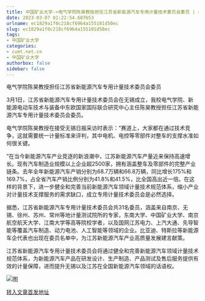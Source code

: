 ```yaml
---
title: 中国矿业大学->电气学院陈昊教授担任江苏省新能源汽车专用计量技术委员会委员 | cumt.net.cn
date: 2023-03-07 01:22:54.687653
urlname: ec1829a1f0c218cf6964a155101d50ec
slug: ec1829a1f0c218cf6964a155101d50ec
tags: 
- 中国矿业大学
categories:
- cumt.net.cn
- 中国矿业大学
authorbox: false
sidebar: false
---
```

  

电气学院陈昊教授担任江苏省新能源汽车专用计量技术委员会委员

3月1日，江苏省新能源汽车专用计量技术委员会在无锡成立，我校电气学院、新能源电动车技术与装备中东欧国家国际联合研究中心主任陈昊教授担任江苏省新能源汽车专用计量技术委员会委员。

电气学院陈昊教授在接受无锡日报采访时表示：“赛道上，大家都在通过技术竞争，这就需要统一计量标准来评判，其中电机、电控等零部件对整车的支撑水准如何很关键。
<!--more-->
”在当今新能源汽车产业竞逐的新浪潮中，江苏新能源汽车产量近来保持高速增长。现有汽车制造业规模以上企业超2500家，拥有涵盖整车及零部件的完整产业链条。去年全年新能源汽车产销分别为68.7万辆和66.8万辆，同比增长175%和169.7%，占全省汽车产销比例分别为41.8%和41.5%，比全国高出近一倍。在这样的背景下，进一步健全和完善当前新能源汽车领域计量技术规范体系，缩小产业对计量技术支撑服务的需求缺口，成立专用计量技术委员会是必然选择。

据悉，江苏省新能源汽车专用计量技术委员会共31名委员，涵盖来自南京、无锡、徐州、苏州、常州等地计量测试院所的专家，东南大学、中国矿业大学、南京航空航天大学、江南大学等高等院校学者，以及国网江苏电力、上汽大通、先导智能等覆盖汽车制造、动力电池、人工智能等领域的企业。比亚迪、特斯拉等新能源车企代表也出现在委员名单中，为江苏新能源汽车产业高质量发展建言献策。

江苏省新能源汽车专用计量技术委员会将通过健全和完善新能源汽车领域计量技术规范体系，为新能源汽车产品在研发设计、生产制造、产品测试及售后服务提供有效的计量保障，进而提升无锡以及江苏在全国新能源汽车领域的话语权。

![图](https://xwzx.cumt.edu.cn/_upload/article/images/44/aa/23cf4db84edab3dc6602e35cb57d/8cbca1c0-e882-479b-a0fb-80f6e37060fa.png)

[转入文章首发地址](https://xwzx.cumt.edu.cn/c7/17/c523a640791/page.htm)